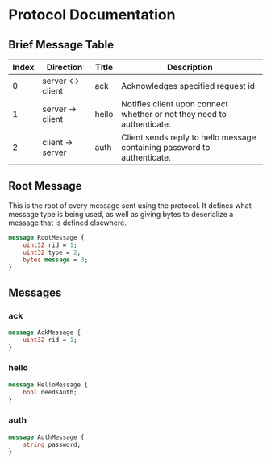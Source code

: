 # Protocol Documentation

## Brief Message Table
|Index|Direction|Title|Description|
|---|---|---|---|
|0|server <-> client|ack|Acknowledges specified request id|
|1|server -> client|hello|Notifies client upon connect whether or not they need to authenticate.|
|2|client -> server|auth|Client sends reply to hello message containing password to authenticate.|

## Root Message
This is the root of every message sent using the protocol.
It defines what message type is being used, as well as giving
bytes to deserialize a message that is defined elsewhere.

```proto
message RootMessage {
    uint32 rid = 1;
    uint32 type = 2;
    bytes message = 3;
}
```

## Messages
### ack
```proto
message AckMessage {
    uint32 rid = 1;
}
```

### hello
```proto
message HelloMessage {
    bool needsAuth;
}
```

### auth
```proto
message AuthMessage {
    string password;
}
```
